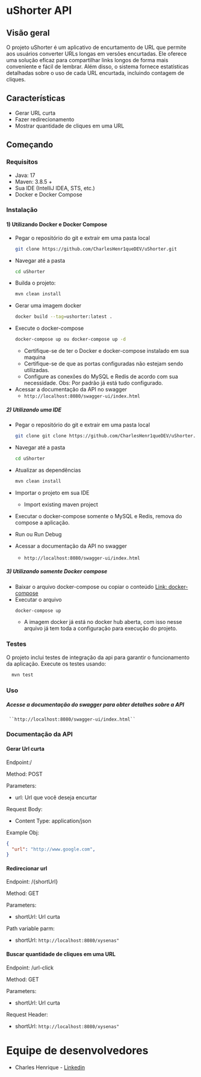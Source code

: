 # uShorter API

## Visão geral
O projeto uShorter é um aplicativo de encurtamento de URL que permite aos usuários converter URLs longas em versões encurtadas. Ele oferece uma solução eficaz para compartilhar links longos de forma mais conveniente e fácil de lembrar. Além disso, o sistema fornece estatísticas detalhadas sobre o uso de cada URL encurtada, incluindo contagem de cliques.

## Características
- Gerar URL curta
- Fazer redirecionamento
- Mostrar quantidade de cliques em uma URL

## Começando

### Requisitos

- Java: 17
- Maven: 3.8.5 +
- Sua IDE (IntelliJ IDEA, STS, etc.)
- Docker e Docker Compose

### Instalação

#### 1) Utilizando Docker e Docker Compose

 - Pegar o repositório do git e extrair em uma pasta local
     ```bash
    git clone https://github.com/CharlesHenr1queDEV/uShorter.git 
    ```
- Navegar até a pasta 
    ```bash
    cd uShorter
    ```
- Builda o projeto:
    ```bash
    mvn clean install
    ```
- Gerar uma imagem docker
     ```bash
     docker build --tag=ushorter:latest .
    ```
- Execute o docker-compose 
     ```bash
    docker-compose up ou docker-compose up -d
    ```
    - Certifique-se de ter o Docker e docker-compose instalado em sua maquina
    - Certifique-se de que as portas configuradas não estejam sendo utilizadas.
    - Configure as conexões do MySQL e Redis de acordo com sua necessidade.  Obs: Por padrão já está tudo configurado.
- Acessar a documentação da API no swagger
    - ``http://localhost:8080/swagger-ui/index.html``

##### 2) Utilizando uma IDE

- Pegar o repositório do git e extrair em uma pasta local
     ```bash
    git clone git clone https://github.com/CharlesHenr1queDEV/uShorter.git 
    ```
- Navegar até a pasta 
    ```bash
    cd uShorter
    ```
- Atualizar as dependências
    ```bash
    mvn clean install
    ```
- Importar o projeto em sua IDE
    - Import existing maven project

- Executar o docker-compose somente o MySQL e Redis, remova do compose a aplicação.

- Run ou Run Debug
- Acessar a documentação da API no swagger
    - ``http://localhost:8080/swagger-ui/index.html``

##### 3) Utilizando somente Docker compose

- Baixar o arquivo docker-compose ou copiar o conteúdo
   [Link: docker-compose]()
- Executar o arquivo
    ```bash
    docker-compose up 
    ```
    - A imagem docker já está no docker hub aberta, com isso nesse arquivo já tem toda a configuração para execução do projeto.

### Testes
O projeto inclui testes de integração da api para garantir o funcionamento da aplicação. Execute os testes usando:
```bash
  mvn test
 ```

### Uso
 #####  Acesse a documentação do swagger para obter detalhes sobre a API
     ``http://localhost:8080/swagger-ui/index.html``

### Documentação da API

#### Gerar Url curta
Endpoint:/

Method: POST

Parameters:
- url:  Url que você deseja encurtar

Request Body:
- Content Type: application/json

Example Obj:
```json
{
  "url": "http://www.google.com",
}
```

#### Redirecionar url
Endpoint: /{shortUrl}

Method: GET

Parameters:
- shortUrl:  Url curta

Path variable parm:
- shortUrl: ``http://localhost:8080/xysenas"``


#### Buscar quantidade de cliques em uma URL
Endpoint: /url-click

Method: GET

Parameters:
- shortUrl:  Url curta

Request Header:
- shortUrl: ``http://localhost:8080/xysenas"``

# Equipe de desenvolvedores

* Charles Henrique  - [Linkedin](https://www.linkedin.com/in/charles-henrique-5b432a143/)
